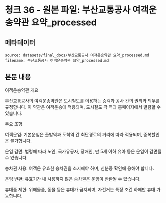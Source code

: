 # 청크 36 - 원본 파일: 부산교통공사 여객운송약관 요약_processed

## 메타데이터

```
source: datasets/final_docs/부산교통공사 여객운송약관 요약_processed.md
filename: 부산교통공사 여객운송약관 요약_processed.md
```

## 본문 내용

여객운송약관 개요

부산교통공사의 여객운송약관은 도시철도를 이용하는 승객과 공사 간의 권리와 의무를 규정합니다. 이 약관은 여객운송에 적용되며, 도시철도 각 역과 홈페이지에서 열람할 수 있습니다.

주요 조항

여객운임: 기본운임은 출발역과 도착역 간 최단경로의 거리에 따라 적용되며, 중복할인은 불가합니다.

운임 감면: 법령에 따라 노인, 국가유공자, 장애인, 만 5세 이하 유아 등은 운임이 감면될 수 있습니다.

승차권 사용: 여객은 유효한 승차권을 소지해야 하며, 신분증 확인에 응해야 합니다.

운임 반환: 유효기간 내 사용하지 않은 승차권은 운임이 반환될 수 있습니다.

휴대품 제한: 위해물품, 동물 등은 휴대가 금지되며, 자전거는 특정 조건 하에만 휴대 가능합니다.